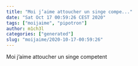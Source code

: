 ```yaml
---
title: "Moi j’aime attoucher un singe compe..."
date: "Sat Oct 17 00:59:26 CEST 2020"
tags: ["moijaime", "pipotron"]
author: m1ch3l
categories: ["generated"]
slug: "moijaime/2020-10-17-00:59:26"
---
```


Moi j’aime attoucher un singe competent
